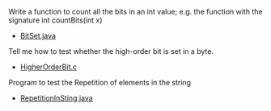 Write a function to count all the bits in an int value; e.g. the function with the signature int countBits(int x)
* [BitSet.java](https://github.com/prakashn27/Algorithms/blob/master/Interview/bitSet.java)

Tell me how to test whether the high-order bit is set in a byte.
* [HigherOrderBit.c](https://github.com/prakashn27/Algorithms/blob/master/Interview/higherOrderBit.c)

Program to test the Repetition of elements in the string  
* [RepetitionInSting.java](https://github.com/prakashn27/Algorithms/blob/master/Interview/RepetitionInString.java)
